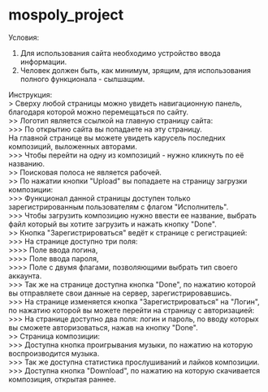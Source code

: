 # mospoly_project

Условия:

1) Для использования сайта необходимо устройство ввода информации.
2) Человек должен быть, как минимум, зрящим, для использования полного функционала - сылшащим.

Инструкция:  
    > Сверху любой страницы можно увидеть навигационную панель, благодаря которой можно перемещаться по сайту.  
        >> Логотип является ссылкой на главную страницу сайта:  
            >>> По открытию сайта вы попадаете на эту страницу.  
                На главной странице вы можете увидеть карусель последних композиций, выложенных авторами.  
            >>> Чтобы перейти на одну из композиций - нужно кликнуть по её названию.  
        >> Поисковая полоса не является рабочей.  
        >> По нажатии кнопки "Upload" вы попадаете на страницу загрузки композиции:  
            >>> Функционал данной страницы доступен только зарегистрированным пользователям с флагом "Исполнитель".  
            >>> Чтобы загрузить композицию нужно ввести ее название, выбрать файл который вы хотите загрузить и нажать кнопку "Done".  
        >> Кнопка "Зарегистрироваться" ведёт к странице с регистрацией:  
            >>> На странице доступно три поля:  
                >>>> Поле ввода логина,  
                >>>> Поле ввода пароля,  
                >>>> Поле с двумя флагами, позволяющими выбрать тип своего аккаунта.  
            >>> Так же на странице доступна кнопка "Done", по нажатию которой вы отправляете свои данные на сервер, зарегистрировавшись.  
            >>> На странице изменяется кнопка "Зарегистрироваться" на "Логин", по нажатию которой вы можете перейти на страницу с авторизацией:  
            >>> На странице доступно два поля: логин и пароль, по вводу которых вы сможете авторизоваться, нажав на кнопку "Done".  
        >> Страница композиции:  
            >>> Доступна кнопка проигрывания музыки, по нажатию на которую воспроизводится музыка.  
            >>> Так же доступна статистика прослушиваний и лайков композиции.  
            >>> Доступна кнопка "Download", по нажатию на которую скачивается композиция, открытая раннее.  
    
